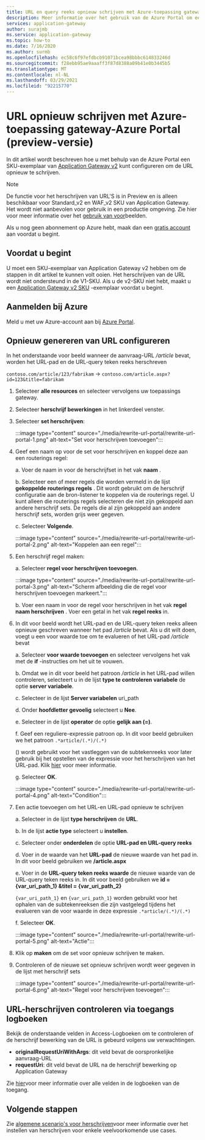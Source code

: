 ```yaml
---
title: URL en query reeks opnieuw schrijven met Azure-toepassing gateway-Azure Portal
description: Meer informatie over het gebruik van de Azure Portal om een Azure-toepassing gateway te configureren voor het herschrijven van de URL en de query reeks
services: application-gateway
author: surajmb
ms.service: application-gateway
ms.topic: how-to
ms.date: 7/16/2020
ms.author: surmb
ms.openlocfilehash: ec58c6f97efdbcb91071bcea98bbbc614833246d
ms.sourcegitcommit: f28ebb95ae9aaaff3f87d8388a09b41e0b3445b5
ms.translationtype: MT
ms.contentlocale: nl-NL
ms.lasthandoff: 03/29/2021
ms.locfileid: "92215770"
---
```

# <a name="rewrite-url-with-azure-application-gateway---azure-portal-preview"></a>URL opnieuw schrijven met Azure-toepassing gateway-Azure Portal (preview-versie)

In dit artikel wordt beschreven hoe u met behulp van de Azure Portal een SKU-exemplaar van [Application Gateway v2](application-gateway-autoscaling-zone-redundant.md) kunt configureren om de URL opnieuw te schrijven.

>[!NOTE]
> De functie voor het herschrijven van URL'S is in Preview en is alleen beschikbaar voor Standard_v2 en WAF_v2 SKU van Application Gateway. Het wordt niet aanbevolen voor gebruik in een productie omgeving. Zie hier voor meer informatie over het [gebruik van voor](https://azure.microsoft.com/support/legal/preview-supplemental-terms/)beelden.

Als u nog geen abonnement op Azure hebt, maak dan een [gratis account](https://azure.microsoft.com/free/?WT.mc_id=A261C142F) aan voordat u begint.

## <a name="before-you-begin"></a>Voordat u begint

U moet een SKU-exemplaar van Application Gateway v2 hebben om de stappen in dit artikel te kunnen volt ooien. Het herschrijven van de URL wordt niet ondersteund in de V1-SKU. Als u de v2-SKU niet hebt, maakt u een [Application Gateway v2 SKU](tutorial-autoscale-ps.md) -exemplaar voordat u begint.

## <a name="sign-in-to-azure"></a>Aanmelden bij Azure

Meld u met uw Azure-account aan bij [Azure Portal](https://portal.azure.com/).

## <a name="configure-url-rewrite"></a>Opnieuw genereren van URL configureren

In het onderstaande voor beeld wanneer de aanvraag-URL */article* bevat, worden het URL-pad en de URL-query teken reeks herschreven

`contoso.com/article/123/fabrikam` -> `contoso.com/article.aspx?id=123&title=fabrikam`

1. Selecteer **alle resources** en selecteer vervolgens uw toepassings gateway.

2. Selecteer **herschrijf bewerkingen** in het linkerdeel venster.

3. Selecteer **set herschrijven**:

    :::image type="content" source="./media/rewrite-url-portal/rewrite-url-portal-1.png" alt-text="Set voor herschrijven toevoegen":::

4. Geef een naam op voor de set voor herschrijven en koppel deze aan een routerings regel:

    a. Voer de naam in voor de herschrijfset in het vak **naam** .
    
    b. Selecteer een of meer regels die worden vermeld in de lijst **gekoppelde routerings regels** . Dit wordt gebruikt om de herschrijf configuratie aan de bron-listener te koppelen via de routerings regel. U kunt alleen die routerings regels selecteren die niet zijn gekoppeld aan andere herschrijf sets. De regels die al zijn gekoppeld aan andere herschrijf sets, worden grijs weer gegeven.
    
    c. Selecteer **Volgende**.
    
    :::image type="content" source="./media/rewrite-url-portal/rewrite-url-portal-2.png" alt-text="Koppelen aan een regel":::

5. Een herschrijf regel maken:

    a. Selecteer **regel voor herschrijven toevoegen**.
    
    :::image type="content" source="./media/rewrite-url-portal/rewrite-url-portal-3.png" alt-text="Scherm afbeelding die de regel voor herschrijven toevoegen markeert.":::
    
    b. Voer een naam in voor de regel voor herschrijven in het vak **regel naam herschrijven** . Voer een getal in het vak **regel reeks** in.

6. In dit voor beeld wordt het URL-pad en de URL-query teken reeks alleen opnieuw geschreven wanneer het pad */article* bevat. Als u dit wilt doen, voegt u een voor waarde toe om te evalueren of het URL-pad */article* bevat

    a. Selecteer **voor waarde toevoegen** en selecteer vervolgens het vak met de **if** -instructies om het uit te vouwen.
    
    b. Omdat we in dit voor beeld het patroon */article* in het URL-pad willen controleren, selecteert u in de lijst **type te controleren variabele** de optie **server variabele**.
    
    c. Selecteer in de lijst **Server variabelen** uri_path
    
    d. Onder **hoofdletter gevoelig** selecteert u **Nee**.
    
    e. Selecteer in de lijst **operator** de optie **gelijk aan (=)**.
    
    f. Geef een reguliere-expressie patroon op. In dit voor beeld gebruiken we het patroon `.*article/(.*)/(.*)`
    
      () wordt gebruikt voor het vastleggen van de subtekenreeks voor later gebruik bij het opstellen van de expressie voor het herschrijven van het URL-pad. Klik [hier](rewrite-http-headers-url.md#capturing) voor meer informatie.

    g. Selecteer **OK**.

    :::image type="content" source="./media/rewrite-url-portal/rewrite-url-portal-4.png" alt-text="Condition":::

 

7. Een actie toevoegen om het URL-en URL-pad opnieuw te schrijven

   a. Selecteer in de lijst **type herschrijven** de **URL**.

   b. In de lijst **actie type** selecteert u **instellen**.

   c. Selecteer onder **onderdelen** de optie **URL-pad en URL-query reeks**

   d. Voer in de waarde van het **URL-pad** de nieuwe waarde van het pad in. In dit voor beeld gebruiken we **/article.aspx** 

   e. Voer in de **URL-query teken reeks waarde** de nieuwe waarde van de URL-query teken reeks in. In dit voor beeld gebruiken we **id = {var_uri_path_1} &titel = {var_uri_path_2}**
    
    `{var_uri_path_1}` en `{var_uri_path_1}` worden gebruikt voor het ophalen van de subtekenreeksen die zijn vastgelegd tijdens het evalueren van de voor waarde in deze expressie `.*article/(.*)/(.*)`
    
   f. Selecteer **OK**.

    :::image type="content" source="./media/rewrite-url-portal/rewrite-url-portal-5.png" alt-text="Actie":::

8. Klik op **maken** om de set voor opnieuw schrijven te maken.

9. Controleren of de nieuwe set opnieuw schrijven wordt weer gegeven in de lijst met herschrijf sets

    :::image type="content" source="./media/rewrite-url-portal/rewrite-url-portal-6.png" alt-text="Regel voor herschrijven toevoegen":::

## <a name="verify-url-rewrite-through-access-logs"></a>URL-herschrijven controleren via toegangs logboeken

Bekijk de onderstaande velden in Access-Logboeken om te controleren of de herschrijf bewerking van de URL is gebeurd volgens uw verwachtingen.

* **originalRequestUriWithArgs**: dit veld bevat de oorspronkelijke aanvraag-URL
* **requestUri**: dit veld bevat de URL na de herschrijf bewerking op Application Gateway

Zie [hier](application-gateway-diagnostics.md#for-application-gateway-and-waf-v2-sku)voor meer informatie over alle velden in de logboeken van de toegang.

##  <a name="next-steps"></a>Volgende stappen

Zie [algemene scenario's voor herschrijven](rewrite-http-headers.md)voor meer informatie over het instellen van herschrijven voor enkele veelvoorkomende use cases.
